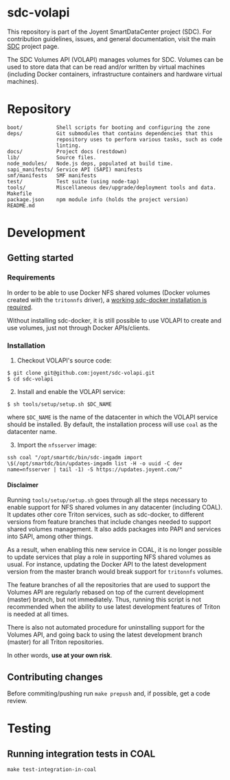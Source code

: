 <!--
    This Source Code Form is subject to the terms of the Mozilla Public
    License, v. 2.0. If a copy of the MPL was not distributed with this
    file, You can obtain one at http://mozilla.org/MPL/2.0/.
-->

<!--
    Copyright (c) 2016, Joyent, Inc.
-->

# sdc-volapi

This repository is part of the Joyent SmartDataCenter project (SDC).  For
contribution guidelines, issues, and general documentation, visit the main
[SDC](http://github.com/joyent/sdc) project page.

The SDC Volumes API (VOLAPI) manages volumes for SDC. Volumes can be used to
store data that can be read and/or written by virtual machines (including Docker
containers, infrastructure containers and hardware virtual machines).

# Repository
    boot/           Shell scripts for booting and configuring the zone
    deps/           Git submodules that contains dependencies that this
                    repository uses to perform various tasks, such as code
                    linting.
    docs/           Project docs (restdown)
    lib/            Source files.
    node_modules/   Node.js deps, populated at build time.
    sapi_manifests/ Service API (SAPI) manifests
    smf/manifests   SMF manifests
    test/           Test suite (using node-tap)
    tools/          Miscellaneous dev/upgrade/deployment tools and data.
    Makefile
    package.json    npm module info (holds the project version)
    README.md


# Development

## Getting started

### Requirements

In order to be able to use Docker NFS shared volumes (Docker volumes created
with the `tritonnfs` driver), a [working sdc-docker installation is
required](https://github.com/joyent/sdc-docker#installation).

Without installing sdc-docker, it is still possible to use VOLAPI to create and
use volumes, just not through Docker APIs/clients.

### Installation

1. Checkout VOLAPI's source code:

  ```
  $ git clone git@github.com:joyent/sdc-volapi.git
  $ cd sdc-volapi
  ```

2. Install and enable the VOLAPI service:

  ```
  $ sh tools/setup/setup.sh $DC_NAME
  ```

  where `$DC_NAME` is the name of the datacenter in which the VOLAPI service
  should be installed. By default, the installation process will use `coal` as
  the datacenter name.

3. Import the `nfsserver` image:

  ```
  ssh coal "/opt/smartdc/bin/sdc-imgadm import \$(/opt/smartdc/bin/updates-imgadm list -H -o uuid -C dev name=nfsserver | tail -1) -S https://updates.joyent.com/"
  ```

#### Disclaimer

Running `tools/setup/setup.sh` goes through all the steps necessary to enable
support for NFS shared volumes in any datacenter (including COAL). It updates
other core Triton services, such as sdc-docker, to different versions from
feature branches that include changes needed to support shared volumes
management. It also adds packages into PAPI and services into SAPI, among other
things.

As a result, when enabling this new service in COAL, it is no longer possible to
update services that play a role in supporting NFS shared volumes as usual. For
instance, updating the Docker API to the latest development version from the
master branch would break support for `tritonnfs` volumes.

The feature branches of all the repositories that are used to support the
Volumes API are regularly rebased on top of the current development (master)
branch, but not immediately. Thus, running this script is not recommended when
the ability to use latest development features of Triton is needed at all times.

There is also not automated procedure for uninstalling support for the Volumes
API, and going back to using the latest development branch (master) for all
Triton repositories.

In other words, __use at your own risk__.

## Contributing changes

Before commiting/pushing run `make prepush` and, if possible, get a code
review.

# Testing

## Running integration tests in COAL

    make test-integration-in-coal



